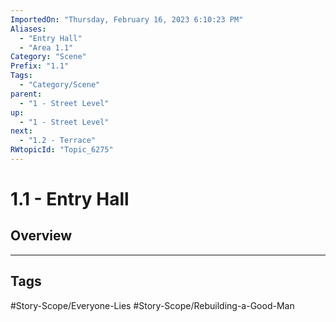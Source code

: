 ```yaml
---
ImportedOn: "Thursday, February 16, 2023 6:10:23 PM"
Aliases:
  - "Entry Hall"
  - "Area 1.1"
Category: "Scene"
Prefix: "1.1"
Tags:
  - "Category/Scene"
parent:
  - "1 - Street Level"
up:
  - "1 - Street Level"
next:
  - "1.2 - Terrace"
RWtopicId: "Topic_6275"
---
```

# 1.1 - Entry Hall
## Overview

---
## Tags
#Story-Scope/Everyone-Lies #Story-Scope/Rebuilding-a-Good-Man

